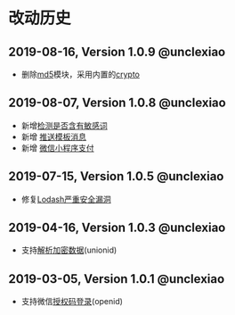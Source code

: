 # 改动历史
## 2019-08-16, Version 1.0.9 @unclexiao
 * 删除[md5](https://www.npmjs.com/package/md5)模块，采用内置的[crypto](https://nodejs.org/docs/latest-v10.x/api/crypto.html)

## 2019-08-07, Version 1.0.8 @unclexiao
 * 新增[检测是否含有敏感词](https://developers.weixin.qq.com/miniprogram/dev/api-backend/open-api/sec-check/security.msgSecCheck.html)
  * 新增 [推送模板消息](https://developers.weixin.qq.com/miniprogram/dev/framework/open-ability/template-message.html)
 * 新增 [微信小程序支付](https://api.mch.weixin.qq.com/pay/unifiedorder)
 
## 2019-07-15, Version 1.0.5 @unclexiao
 * 修复[Lodash严重安全漏洞](https://www.infoq.cn/article/k7C-ZvXKOHh284ToEy9K)

## 2019-04-16, Version 1.0.3 @unclexiao
 * 支持[解析加密数据](https://developers.weixin.qq.com/miniprogram/dev/framework/open-ability/signature.html)(unionid)

## 2019-03-05, Version 1.0.1 @unclexiao
 * 支持微信[授权码登录](https://developers.weixin.qq.com/miniprogram/dev/api/code2Session.html?search-key=jscode2session)(openid)